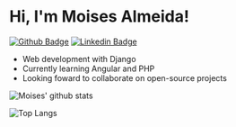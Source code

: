 # Hi, I'm Moises Almeida!

[![Github Badge](https://img.shields.io/badge/-Github-000?style=flat-square&logo=Github&logoColor=white&link=https://github.com/moisesjsalmeida)](https://github.com/moisesjsalmeida)
[![Linkedin Badge](https://img.shields.io/badge/-LinkedIn-blue?style=flat-square&logo=Linkedin&logoColor=white&link=https://www.linkedin.com/in/moisesjsalmeida/)](https://www.linkedin.com/in/moisesjsalmeida/)


- Web development with Django
- Currently learning Angular and PHP
- Looking foward to collaborate on open-source projects

![Moises' github stats](https://github-readme-stats.vercel.app/api?username=moisesjsalmeida&show_icons=true)

![Top Langs](https://github-readme-stats.vercel.app/api/top-langs/?username=moisesjsalmeida&layout=compact)

